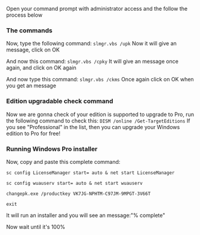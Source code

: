 
Open your command prompt with administrator access and the follow the process below
### The commands

Now, type the following command: `slmgr.vbs /upk` Now it will give an message, click on OK

And now this command: `slmgr.vbs /cpky` It will give an message once again, and click on OK again

And now type this command: `slmgr.vbs /ckms` Once again click on OK when you get an message

### Edition upgradable check command

Now we are gonna check of your edition is supported to upgrade to Pro, run the following command to check this: `DISM /online /Get-TargetEditions` If you see "Professional" in the list, then you can upgrade your Windows edition to Pro for free!

### Running Windows Pro installer

Now, copy and paste this complete command:

`sc config LicenseManager start= auto & net start LicenseManager`

`sc config wuauserv start= auto & net start wuauserv`

`changepk.exe /productkey VK7JG-NPHTM-C97JM-9MPGT-3V66T`

`exit`

It will run an installer and you will see an message:"% complete"

Now wait until it's 100%